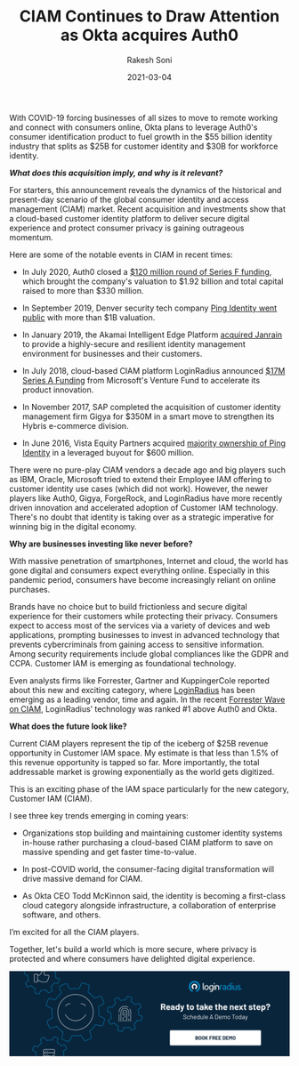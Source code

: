 ﻿---
title: "CIAM Continues to Draw Attention as Okta acquires Auth0"
date: "2021-03-04"
coverImage: "loginradius-blog.webp"
tags: ["LoginRadius"]
featured: false 
author: "Rakesh Soni"
description: "Okta, a workforce identity provider, broke the news yesterday that it is buying its smaller rival Auth0 in a $6.5 billion all-stock deal—one of the blockbuster acquisition news in IAM space."
metatitle: "CIAM Continues to Draw Attention as Okta acquires Auth0"
metadescription: "What does the Okta acquisition of Auth0 mean for customer identity? It shows that a cloud-based customer identity platform to deliver a secure digital experience and protect consumer privacy is gaining outrageous momentum."
---
  
  

With COVID-19 forcing businesses of all sizes to move to remote working and connect with consumers online, Okta plans to leverage Auth0's consumer identification product to fuel growth in the $55 billion identity industry that splits as $25B for customer identity and $30B for workforce identity.

  

_**What does this acquisition imply, and why is it relevant?**_

  

For starters, this announcement reveals the dynamics of the historical and present-day scenario of the global consumer identity and access management (CIAM) market. Recent acquisition and investments show that a cloud-based customer identity platform to deliver secure digital experience and protect consumer privacy is gaining outrageous momentum.

  

Here are some of the notable events in CIAM in recent times:

  

-   In July 2020, Auth0 closed a [$120 million round of Series F funding](https://www.globenewswire.com/news-release/2020/07/14/2062097/0/en/Auth0-Announces-120M-in-Series-F-Funding.html), which brought the company's valuation to $1.92 billion and total capital raised to more than $330 million.
    
-   In September 2019, Denver security tech company [Ping Identity went public](https://www.bizjournals.com/denver/news/2019/09/19/denver-security-tech-company-goes-public-with-more.html#:~:text=Denver%20security%20tech%20company%20goes%20public%2C%20with%20more%20than%20%241B%20valuation&text=Denver%2Dbased%20security%20tech%20company,stock%20at%20%2415%20per%20share.) with more than $1B valuation.
    
-   In January 2019, the Akamai Intelligent Edge Platform [acquired Janrain](https://www.prnewswire.com/news-releases/akamai-completes-acquisition-of-customer-identity-access-management-company-janrain-inc-300783209.html) to provide a highly-secure and resilient identity management environment for businesses and their customers.
    
-   In July 2018, cloud-based CIAM platform LoginRadius announced [$17M Series A Funding](https://www.loginradius.com/blog/identity/loginradius-announces-17m-series-funding-forgepoint-microsoft/) from Microsoft's Venture Fund to accelerate its product innovation.
    
-   In November 2017, SAP completed the acquisition of customer identity management firm Gigya for $350M in a smart move to strengthen its Hybris e-commerce division.
    
-   In June 2016, Vista Equity Partners acquired [majority ownership of Ping Identity](https://www.pingidentity.com/en/company/press-releases-folder/2016/vista-equity-partners-to-acquire-ping-identity.html) in a leveraged buyout for $600 million.
    

  

There were no pure-play CIAM vendors a decade ago and big players such as IBM, Oracle, Microsoft tried to extend their Employee IAM offering to customer identity use cases (which did not work). However, the newer players like Auth0, Gigya, ForgeRock, and LoginRadius have more recently driven innovation and accelerated adoption of Customer IAM technology. There's no doubt that identity is taking over as a strategic imperative for winning big in the digital economy.

  

**Why are businesses investing like never before?**

  

With massive penetration of smartphones, Internet and cloud, the world has gone digital and consumers expect everything online. Especially in this pandemic period, consumers have become increasingly reliant on online purchases.

  

Brands have no choice but to build frictionless and secure digital experience for their customers while protecting their privacy. Consumers expect to access most of the services via a variety of devices and web applications, prompting businesses to invest in advanced technology that prevents cybercriminals from gaining access to sensitive information. Among security requirements include global compliances like the GDPR and CCPA. Customer IAM is emerging as foundational technology.

  

Even analysts firms like Forrester, Gartner and KuppingerCole reported about this new and exciting category, where [LoginRadius](https://yaletown.com/news/loginradius-named-top-vendor-gartner-forrester/) has been emerging as a leading vendor, time and again. In the recent [Forrester Wave on CIAM](https://www.forrester.com/report/The+Forrester+Wave+Customer+Identity+And+Access+Management+Q4+2020/-/E-RES159083), LoginRadius’ technology was ranked #1 above Auth0 and Okta.

  

**What does the future look like?**

  

Current CIAM players represent the tip of the iceberg of $25B revenue opportunity in Customer IAM space. My estimate is that less than 1.5% of this revenue opportunity is tapped so far. More importantly, the total addressable market is growing exponentially as the world gets digitized.

  

This is an exciting phase of the IAM space particularly for the new category, Customer IAM (CIAM).

  

I see three key trends emerging in coming years:

-   Organizations stop building and maintaining customer identity systems in-house rather purchasing a cloud-based CIAM platform to save on massive spending and get faster time-to-value.
    
-   In post-COVID world, the consumer-facing digital transformation will drive massive demand for CIAM.
    
-   As Okta CEO Todd McKinnon said, the identity is becoming a first-class cloud category alongside infrastructure, a collaboration of enterprise software, and others.
    

  

I’m excited for all the CIAM players.

  

Together, let's build a world which is more secure, where privacy is protected and where consumers have delighted digital experience.

[![book-a-free-demo-loginradius](../../assets/book-a-demo-loginradius.webp)](https://www.loginradius.com/contact-us?utm_source=blog&utm_medium=web&utm_campaign=okta-acquires-auth0)
